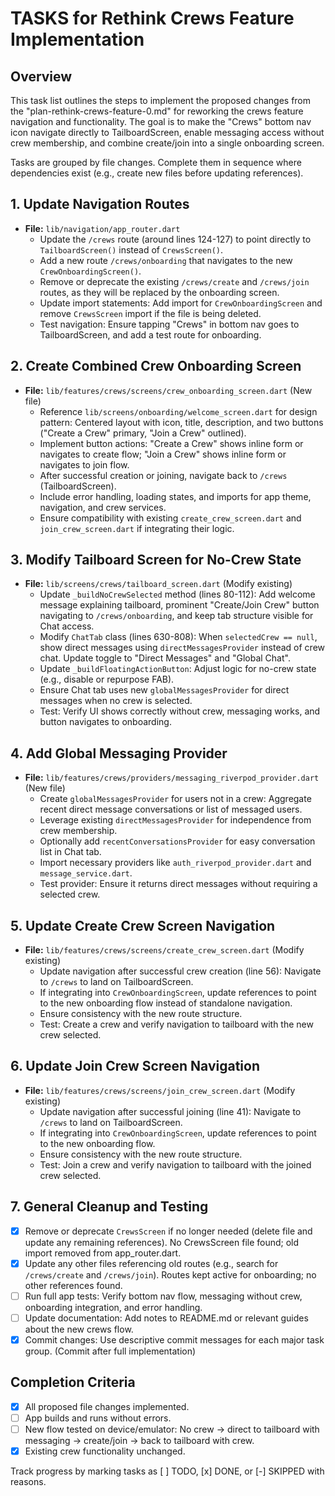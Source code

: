 # TASKS for Rethink Crews Feature Implementation

## Overview

This task list outlines the steps to implement the proposed changes from the "plan-rethink-crews-feature-0.md" for reworking the crews feature navigation and functionality. The goal is to make the "Crews" bottom nav icon navigate directly to TailboardScreen, enable messaging access without crew membership, and combine create/join into a single onboarding screen.

Tasks are grouped by file changes. Complete them in sequence where dependencies exist (e.g., create new files before updating references).

## 1. Update Navigation Routes

- **File:** `lib/navigation/app_router.dart`
  - Update the `/crews` route (around lines 124-127) to point directly to `TailboardScreen()` instead of `CrewsScreen()`.
  - Add a new route `/crews/onboarding` that navigates to the new `CrewOnboardingScreen()`.
  - Remove or deprecate the existing `/crews/create` and `/crews/join` routes, as they will be replaced by the onboarding screen.
  - Update import statements: Add import for `CrewOnboardingScreen` and remove `CrewsScreen` import if the file is being deleted.
  - Test navigation: Ensure tapping "Crews" in bottom nav goes to TailboardScreen, and add a test route for onboarding.

## 2. Create Combined Crew Onboarding Screen

- **File:** `lib/features/crews/screens/crew_onboarding_screen.dart` (New file)
  - Reference `lib/screens/onboarding/welcome_screen.dart` for design pattern: Centered layout with icon, title, description, and two buttons ("Create a Crew" primary, "Join a Crew" outlined).
  - Implement button actions: "Create a Crew" shows inline form or navigates to create flow; "Join a Crew" shows inline form or navigates to join flow.
  - After successful creation or joining, navigate back to `/crews` (TailboardScreen).
  - Include error handling, loading states, and imports for app theme, navigation, and crew services.
  - Ensure compatibility with existing `create_crew_screen.dart` and `join_crew_screen.dart` if integrating their logic.

## 3. Modify Tailboard Screen for No-Crew State

- **File:** `lib/screens/crews/tailboard_screen.dart` (Modify existing)
  - Update `_buildNoCrewSelected` method (lines 80-112): Add welcome message explaining tailboard, prominent "Create/Join Crew" button navigating to `/crews/onboarding`, and keep tab structure visible for Chat access.
  - Modify `ChatTab` class (lines 630-808): When `selectedCrew == null`, show direct messages using `directMessagesProvider` instead of crew chat. Update toggle to "Direct Messages" and "Global Chat".
  - Update `_buildFloatingActionButton`: Adjust logic for no-crew state (e.g., disable or repurpose FAB).
  - Ensure Chat tab uses new `globalMessagesProvider` for direct messages when no crew is selected.
  - Test: Verify UI shows correctly without crew, messaging works, and button navigates to onboarding.

## 4. Add Global Messaging Provider

- **File:** `lib/features/crews/providers/messaging_riverpod_provider.dart` (New file)
  - Create `globalMessagesProvider` for users not in a crew: Aggregate recent direct message conversations or list of messaged users.
  - Leverage existing `directMessagesProvider` for independence from crew membership.
  - Optionally add `recentConversationsProvider` for easy conversation list in Chat tab.
  - Import necessary providers like `auth_riverpod_provider.dart` and `message_service.dart`.
  - Test provider: Ensure it returns direct messages without requiring a selected crew.

## 5. Update Create Crew Screen Navigation

- **File:** `lib/features/crews/screens/create_crew_screen.dart` (Modify existing)
  - Update navigation after successful crew creation (line 56): Navigate to `/crews` to land on TailboardScreen.
  - If integrating into `CrewOnboardingScreen`, update references to point to the new onboarding flow instead of standalone navigation.
  - Ensure consistency with the new route structure.
  - Test: Create a crew and verify navigation to tailboard with the new crew selected.

## 6. Update Join Crew Screen Navigation

- **File:** `lib/features/crews/screens/join_crew_screen.dart` (Modify existing)
  - Update navigation after successful joining (line 41): Navigate to `/crews` to land on TailboardScreen.
  - If integrating into `CrewOnboardingScreen`, update references to point to the new onboarding flow.
  - Ensure consistency with the new route structure.
  - Test: Join a crew and verify navigation to tailboard with the joined crew selected.

## 7. General Cleanup and Testing

- [x] Remove or deprecate `CrewsScreen` if no longer needed (delete file and update any remaining references). No CrewsScreen file found; old import removed from app_router.dart.
- [x] Update any other files referencing old routes (e.g., search for `/crews/create` and `/crews/join`). Routes kept active for onboarding; no other references found.
- [ ] Run full app tests: Verify bottom nav flow, messaging without crew, onboarding integration, and error handling.
- [ ] Update documentation: Add notes to README.md or relevant guides about the new crews flow.
- [x] Commit changes: Use descriptive commit messages for each major task group. (Commit after full implementation)

## Completion Criteria

- [x] All proposed file changes implemented.
- [ ] App builds and runs without errors.
- [ ] New flow tested on device/emulator: No crew → direct to tailboard with messaging → create/join → back to tailboard with crew.
- [x] Existing crew functionality unchanged.

Track progress by marking tasks as [ ] TODO, [x] DONE, or [-] SKIPPED with reasons.
